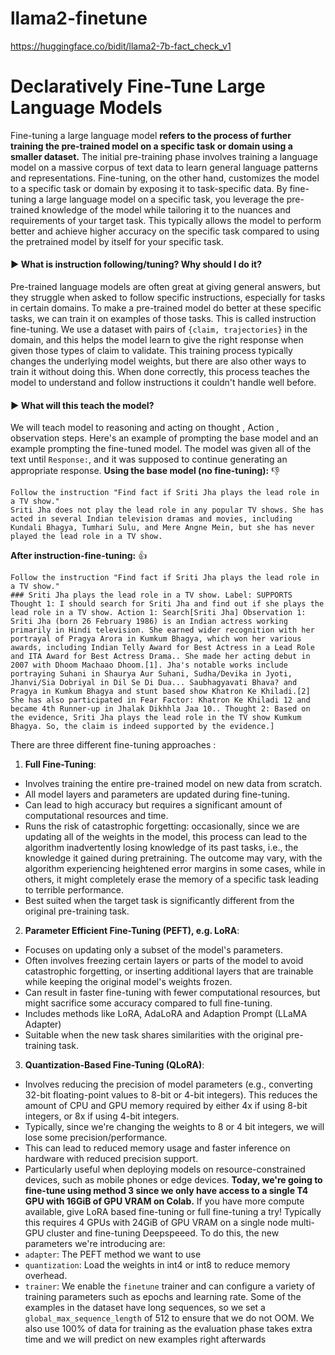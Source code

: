 # llama2-finetune
https://huggingface.co/bidit/llama2-7b-fact_check_v1

# **Declaratively Fine-Tune Large Language Models**
Fine-tuning a large language model **refers to the process of further training the pre-trained model on a specific task or domain using a smaller dataset.** The initial pre-training phase involves training a language model on a massive corpus of text data to learn general language patterns and representations. Fine-tuning, on the other hand, customizes the model to a specific task or domain by exposing it to task-specific data. By fine-tuning a large language model on a specific task, you leverage the pre-trained knowledge of the model while tailoring it to the nuances and requirements of your target task. This typically allows the model to perform better and achieve higher accuracy on the specific task compared to using the pretrained model by itself for your specific task.
#### :arrow_forward: **What is instruction following/tuning? Why should I do it?**
Pre-trained language models are often great at giving general answers, but they struggle when asked to follow specific instructions, especially for tasks in certain domains. To make a pre-trained model do better at these specific tasks, we can train it on examples of those tasks. This is called instruction fine-tuning. We use a dataset with pairs of `{claim, trajectories}` in the domain, and this helps the model learn to give the right response when given those types of claim to validate. This training process typically changes the underlying model weights, but there are also other ways to train it without doing this. When done correctly, this process teaches the model to understand and follow instructions it couldn't handle well before.
#### :arrow_forward: **What will this teach the model?**
We will teach model to reasoning and acting on thought , Action , observation steps.
Here's an example of prompting the base model and an example prompting the fine-tuned model. The model was given all of the text until `Response:`, and it was supposed to continue generating an appropriate response.
**Using the base model (no fine-tuning):** :-1:
```
Follow the instruction "Find fact if Sriti Jha plays the lead role in a TV show."
Sriti Jha does not play the lead role in any popular TV shows. She has acted in several Indian television dramas and movies, including Kundali Bhagya, Tumhari Sulu, and Mere Angne Mein, but she has never played the lead role in a TV show.
```
**After instruction-fine-tuning:** :+1:
```
Follow the instruction "Find fact if Sriti Jha plays the lead role in a TV show."
### Sriti Jha plays the lead role in a TV show. Label: SUPPORTS Thought 1: I should search for Sriti Jha and find out if she plays the lead role in a TV show. Action 1: Search[Sriti Jha] Observation 1: Sriti Jha (born 26 February 1986) is an Indian actress working primarily in Hindi television. She earned wider recognition with her portrayal of Pragya Arora in Kumkum Bhagya, which won her various awards, including Indian Telly Award for Best Actress in a Lead Role and ITA Award for Best Actress Drama.. She made her acting debut in 2007 with Dhoom Machaao Dhoom.[1]. Jha's notable works include portraying Suhani in Shaurya Aur Suhani, Sudha/Devika in Jyoti, Jhanvi/Sia Dobriyal in Dil Se Di Dua... Saubhagyavati Bhava? and Pragya in Kumkum Bhagya and stunt based show Khatron Ke Khiladi.[2] She has also participated in Fear Factor: Khatron Ke Khiladi 12 and became 4th Runner-up in Jhalak Dikhhla Jaa 10.. Thought 2: Based on the evidence, Sriti Jha plays the lead role in the TV show Kumkum Bhagya. So, the claim is indeed supported by the evidence.]
```
There are three different fine-tuning approaches :
1. **Full Fine-Tuning**:
- Involves training the entire pre-trained model on new data from scratch.
- All model layers and parameters are updated during fine-tuning.
- Can lead to high accuracy but requires a significant amount of computational resources and time.
- Runs the risk of catastrophic forgetting: occasionally, since we are updating all of the weights in the model, this process can lead to the algorithm inadvertently losing knowledge of its past tasks, i.e., the knowledge it gained during pretraining. The outcome may vary, with the algorithm experiencing heightened error margins in some cases, while in others, it might completely erase the memory of a specific task leading to terrible performance.
- Best suited when the target task is significantly different from the original pre-training task.
2. **Parameter Efficient Fine-Tuning (PEFT), e.g. LoRA**:
- Focuses on updating only a subset of the model's parameters.
- Often involves freezing certain layers or parts of the model to avoid catastrophic forgetting, or inserting additional layers that are trainable while keeping the original model's weights frozen.
- Can result in faster fine-tuning with fewer computational resources, but might sacrifice some accuracy compared to full fine-tuning.
- Includes methods like LoRA, AdaLoRA and Adaption Prompt (LLaMA Adapter)
- Suitable when the new task shares similarities with the original pre-training task.
3. **Quantization-Based Fine-Tuning (QLoRA)**:
- Involves reducing the precision of model parameters (e.g., converting 32-bit floating-point values to 8-bit or 4-bit integers). This reduces the amount of CPU and GPU memory required by either 4x if using 8-bit integers, or 8x if using 4-bit integers.
- Typically, since we're changing the weights to 8 or 4 bit integers, we will lose some precision/performance.
- This can lead to reduced memory usage and faster inference on hardware with reduced precision support.
- Particularly useful when deploying models on resource-constrained devices, such as mobile phones or edge devices.
**Today, we're going to fine-tune using method 3 since we only have access to a single T4 GPU with 16GiB of GPU VRAM on Colab.** If you have more compute available, give LoRA based fine-tuning or full fine-tuning a try! Typically this requires 4 GPUs with 24GiB of GPU VRAM on a single node multi-GPU cluster and fine-tuning Deepspeeed.
To do this, the new parameters we're introducing are:
- `adapter`: The PEFT method we want to use
- `quantization`: Load the weights in int4 or int8 to reduce memory overhead.
- `trainer`: We enable the `finetune` trainer and can configure a variety of training parameters such as epochs and learning rate.
Some of the examples in the dataset have long sequences, so we set a `global_max_sequence_length` of 512 to ensure that we do not OOM.
We also use 100% of data for training as the evaluation phase takes extra time and we will predict on new examples right afterwards
